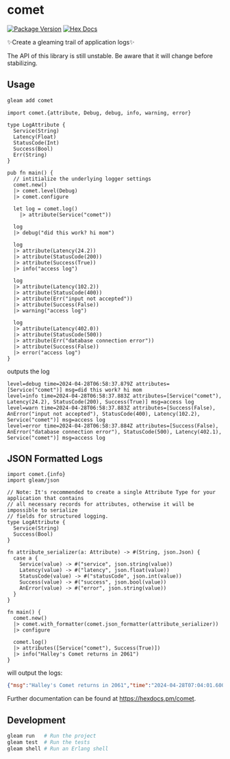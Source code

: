 # comet

[![Package Version](https://img.shields.io/hexpm/v/comet)](https://hex.pm/packages/comet)
[![Hex Docs](https://img.shields.io/badge/hex-docs-ffaff3)](https://hexdocs.pm/comet/)

✨Create a gleaming trail of application logs✨

The API of this library is still unstable. Be aware that it will change before stabilizing.

## Usage

```sh
gleam add comet
```
```gleam
import comet.{attribute, Debug, debug, info, warning, error}
  
type LogAttribute {
  Service(String)
  Latency(Float)
  StatusCode(Int)
  Success(Bool)
  Err(String)
}

pub fn main() {
  // intitialize the underlying logger settings
  comet.new()
  |> comet.level(Debug)
  |> comet.configure

  let log = comet.log()
    |> attribute(Service("comet"))

  log
  |> debug("did this work? hi mom")

  log
  |> attribute(Latency(24.2))
  |> attribute(StatusCode(200))
  |> attribute(Success(True))
  |> info("access log")

  log
  |> attribute(Latency(102.2))
  |> attribute(StatusCode(400))
  |> attribute(Err("input not accepted"))
  |> attribute(Success(False))
  |> warning("access log")

  log
  |> attribute(Latency(402.0))
  |> attribute(StatusCode(500))
  |> attribute(Err("database connection error"))
  |> attribute(Success(False))
  |> error("access log")
}
```

outputs the log
```
level=debug time=2024-04-28T06:58:37.879Z attributes=[Service("comet")] msg=did this work? hi mom
level=info time=2024-04-28T06:58:37.883Z attributes=[Service("comet"), Latency(24.2), StatusCode(200), Success(True)] msg=access log
level=warn time=2024-04-28T06:58:37.883Z attributes=[Success(False), AnError("input not accepted"), StatusCode(400), Latency(102.2), Service("comet")] msg=access log
level=error time=2024-04-28T06:58:37.884Z attributes=[Success(False), AnError("database connection error"), StatusCode(500), Latency(402.1), Service("comet")] msg=access log
```

## JSON Formatted Logs
```gleam
import comet.{info}
import gleam/json

// Note: It's recommended to create a single Attribute Type for your application that contains
// all necessary records for attributes, otherwise it will be impossible to serialize
// fields for structured logging.
type LogAttribute {
  Service(String)
  Success(Bool)
}

fn attribute_serializer(a: Attribute) -> #(String, json.Json) {
  case a {
    Service(value) -> #("service", json.string(value))
    Latency(value) -> #("latency", json.float(value))
    StatusCode(value) -> #("statusCode", json.int(value))
    Success(value) -> #("success", json.bool(value))
    AnError(value) -> #("error", json.string(value))
  }
}

fn main() {
  comet.new()
  |> comet.with_formatter(comet.json_formatter(attribute_serializer))
  |> configure

  comet.log()
  |> attributes([Service("comet"), Success(True)])
  |> info("Halley's Comet returns in 2061")
}
```

will output the logs:
```json
{"msg":"Halley's Comet returns in 2061","time":"2024-04-28T07:04:01.600Z","level":"info","service":"comet","success":true}
```
Further documentation can be found at <https://hexdocs.pm/comet>.

## Development

```sh
gleam run   # Run the project
gleam test  # Run the tests
gleam shell # Run an Erlang shell
```

